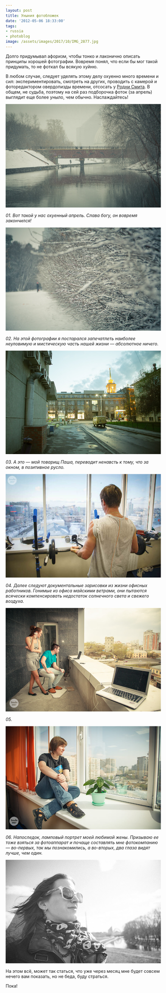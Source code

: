 ```yaml
---
layout: post
title: Уныния фотобложек
date: '2012-05-06 18:33:00'
tags:
- russia
- photoblog
image: /assets/images/2017/10/IMG_2877.jpg
---
```


Долго придумывал афоризм, чтобы тонко и лаконично описать принципы хорошей фотографии. Вовремя понял, что если бы мог такой придумать, то не фоткал бы всякую хуйню.

В любом случае, следует уделять этому делу охуенно много времени и сил: экспериментировать, смотреть на других, проводить с камерой и фоторедактором овердопизды времени, отсосать у [Родни Смита](http://www.rodneysmith.com/). В общем, не судьба, поэтому на сей раз подборочка фоток (за апрель) выглядит еще более уныло, чем обычно. Наслаждайтесь!

![Суровый уральский май, Дмитрий Афонин, 2012](/assets/images/2017/10/IMG_2877.jpg)

_01. Вот такой у нас охуенный апрель. Слава богу, он вовремя закончился!_

![Суровый уральский май, Дмитрий Афонин, 2012](/assets/images/2017/10/IMG_2852.jpg)

_02. На этой фотографии я постарался запечатлеть наиболее неуловимую и мистическую часть нашей жизни — абсолютное ничего._

![Промежутки Екатеринбурга, Афонин Дмитрий, 2012](/assets/images/2017/10/IMG_3523.jpg)

_03. А это — мой товарищ Паша, переводит ненавсть к тому, что за окном, в позитивное русло._

![На высоте, Дмитрий Афонин, 2012](/assets/images/2017/10/360.14.3.jpg)

_04. Далее следуют документальные зарисовки из жизни офисных работников. Гонимые из офиса майскими ветрами, они пытаются всячески компенсировать недостаток солнечного света и свежего воздуха._

![Не хватает кислорода, Дмитрий Афонин, 2012](/assets/images/2017/10/360.15.7.jpg)

_05._

![Солнечная Лера, Дмитрий Афонин, 2012](/assets/images/2017/10/360.15.11.jpg)

_06. Напоследок, ламповый портрет моей любимой жены. Призываю ее тоже взяться за фотоаппарат и почаще составлять мне фотокомпанию — во-первых, так мы познакомились, а во-вторых, два глаза видят лучше, чем один._

![Портрет жены, Дмитрий Афонин, 2012](/assets/images/2017/10/IMG_3210.jpg)

На этом всё, может так статься, что уже через месяц мне будет совсем нечего вам показать, но не беда, буду страться.

Пока!

